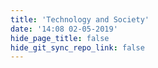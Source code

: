 ```yaml
---
title: 'Technology and Society'
date: '14:08 02-05-2019'
hide_page_title: false
hide_git_sync_repo_link: false
---
```


